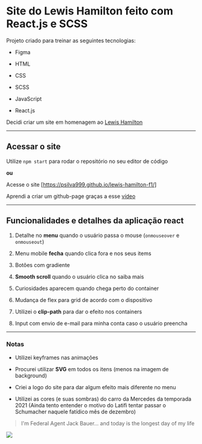 # Site do Lewis Hamilton feito com React.js e SCSS

Projeto criado para treinar as seguintes tecnologias:
* Figma
* HTML

* CSS
* SCSS

* JavaScript
* React.js

Decidi criar um site em homenagem ao [Lewis Hamilton](https://www.instagram.com/lewishamilton/)
___
## Acessar o site

Utilize `npm start` para rodar o repositório no seu editor de código

__ou__ 

Acesse o site [https://psilva999.github.io/lewis-hamilton-f1/]

Aprendi a criar um github-page graças a esse [vídeo](https://www.youtube.com/watch?v=2hM5viLMJpA)
___
## Funcionalidades e detalhes da aplicação react

1. Detalhe no __menu__ quando o usuário passa o mouse (`onmouseover` e `onmouseout`)

2. Menu mobile __fecha__ quando clica fora e nos seus items 

3. Botôes com gradiente

4. __Smooth scroll__ quando o usuário clica no saiba mais

5. Curiosidades aparecem quando chega perto do container 

6. Mudança de flex para grid de acordo com o dispositivo 

7. Utilizei o __clip-path__ para dar o efeito nos containers 

8. Input com envio de e-mail para minha conta caso o usuário preencha

___
### Notas
* Utilizei keyframes nas animações

* Procurei utilizar __SVG__ em todos os itens (menos na imagem de background)

* Criei a logo do site para dar algum efeito mais diferente no menu

* Utilizei as cores (e suas sombras) do carro da Mercedes da temporada 2021 (Ainda tento entender o motivo do Latifi tentar passar o Schumacher naquele fatídico mês de dezembro) 

> I'm Federal Agent Jack Bauer... and today is the longest day of my life

![](https://thumbs.gfycat.com/ShockingAdorableBettong-max-1mb.gif)

